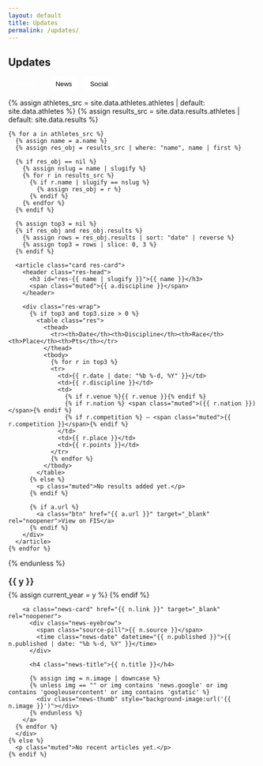 ```yaml
---
layout: default
title: Updates
permalink: /updates/
---
```


<section class="container">
  <h1 class="section-title">Updates</h1>

  <div class="tabs" role="tablist" aria-label="Updates tabs">
    <button class="tab active" data-tab="results" aria-selected="true">Results</button>
    <button class="tab" data-tab="news" aria-selected="false">News</button>
    <button class="tab" data-tab="social" aria-selected="false">Social</button>
  </div>

  <!-- Results -->
  <div id="tab-results" class="tabpanel show" role="tabpanel">
    {% assign athletes_src = site.data.athletes.athletes | default: site.data.athletes %}
    {% assign results_src   = site.data.results.athletes  | default: site.data.results  %}

    {% for a in athletes_src %}
      {% assign name = a.name %}
      {% assign res_obj = results_src | where: "name", name | first %}

      {% if res_obj == nil %}
        {% assign nslug = name | slugify %}
        {% for r in results_src %}
          {% if r.name | slugify == nslug %}
            {% assign res_obj = r %}
          {% endif %}
        {% endfor %}
      {% endif %}

      {% assign top3 = nil %}
      {% if res_obj and res_obj.results %}
        {% assign rows = res_obj.results | sort: "date" | reverse %}
        {% assign top3 = rows | slice: 0, 3 %}
      {% endif %}

      <article class="card res-card">
        <header class="res-head">
          <h3 id="res-{{ name | slugify }}">{{ name }}</h3>
          <span class="muted">{{ a.discipline }}</span>
        </header>

        <div class="res-wrap">
          {% if top3 and top3.size > 0 %}
            <table class="res">
              <thead>
                <tr><th>Date</th><th>Discipline</th><th>Race</th><th>Place</th><th>Pts</th></tr>
              </thead>
              <tbody>
                {% for r in top3 %}
                <tr>
                  <td>{{ r.date | date: "%b %-d, %Y" }}</td>
                  <td>{{ r.discipline }}</td>
                  <td>
                    {% if r.venue %}{{ r.venue }}{% endif %}
                    {% if r.nation %} <span class="muted">({{ r.nation }})</span>{% endif %}
                    {% if r.competition %} — <span class="muted">{{ r.competition }}</span>{% endif %}
                  </td>
                  <td>{{ r.place }}</td>
                  <td>{{ r.points }}</td>
                </tr>
                {% endfor %}
              </tbody>
            </table>
          {% else %}
            <p class="muted">No results added yet.</p>
          {% endif %}

          {% if a.url %}
            <a class="btn" href="{{ a.url }}" target="_blank" rel="noopener">View on FIS</a>
          {% endif %}
        </div>
      </article>
    {% endfor %}
  </div>

  <!-- News -->
  <div id="tab-news" class="tabpanel" role="tabpanel" hidden>
    {% assign news = site.data.news | sort: "published" | reverse %}  <!-- sort by ISO -->
    {% if news and news.size > 0 %}
      {% assign current_year = "" %}
      {% for n in news %}
        {% assign y = n.published | date: "%Y" %}
        {% if y != current_year %}
          {% unless forloop.first %}</div>{% endunless %}
          <h3 class="news-year">{{ y }}</h3>
          <div class="grid news-grid">
          {% assign current_year = y %}
        {% endif %}

        <a class="news-card" href="{{ n.link }}" target="_blank" rel="noopener">
          <div class="news-eyebrow">
            <span class="source-pill">{{ n.source }}</span>
            <time class="news-date" datetime="{{ n.published }}">{{ n.published | date: "%b %-d, %Y" }}</time>
          </div>

          <h4 class="news-title">{{ n.title }}</h4>

          {% assign img = n.image | downcase %}
          {% unless img == "" or img contains 'news.google' or img contains 'googleusercontent' or img contains 'gstatic' %}
            <div class="news-thumb" style="background-image:url('{{ n.image }}')"></div>
          {% endunless %}
        </a>
      {% endfor %}
      </div>
    {% else %}
      <p class="muted">No recent articles yet.</p>
    {% endif %}

  </div>

  <!-- Social -->
  <div id="tab-social" class="tabpanel" role="tabpanel" hidden>
    <div class="card">
      <p class="muted">Live social wall goes here.</p>
      {% comment %}
      Embed your social wall widget here (Walls.io / Curator / Elfsight / Juicer).
      {% endcomment %}
    </div>
  </div>
</section>

<style>
/* Tabs */
.tabs{ display:flex; gap:.5rem; margin:10px 0 16px; flex-wrap:wrap; }
.tab{ border:1px solid var(--border); border-radius:999px; padding:.4rem .9rem; background:#fff; cursor:pointer; }
.tab.active{ background:linear-gradient(90deg,var(--brand),var(--navy)); color:#fff; border-color:transparent; }
.tabpanel{ margin-top:10px; }
.tabpanel.show{ display:block; }

/* Results table */
.res-card .res-head{ display:flex; align-items:baseline; gap:.75rem; }
.res{ width:100%; border-collapse:collapse; }
.res th, .res td{ padding:.55rem .65rem; border-top:1px solid var(--border); vertical-align:top; }
.res-wrap .btn{ margin-top:10px; }

/* News */
.news-year{ margin:18px 0 8px; font-size:1.1rem; opacity:.9; }
.news-grid{ grid-template-columns:repeat(auto-fit,minmax(280px,1fr)); gap:14px; }

.news-card{
  position:relative; display:block; padding:14px 16px;
  background:#fff; border:1px solid var(--border);
  border-radius:14px; box-shadow:var(--shadow); overflow:hidden;
  transition:transform .12s ease, box-shadow .12s ease;
}
.news-card::before{
  content:""; position:absolute; left:0; top:0; bottom:0; width:6px;
  background:linear-gradient(180deg,var(--brand),var(--navy));
  border-top-left-radius:14px; border-bottom-left-radius:14px;
}
.news-card:hover{ transform:translateY(-1px); box-shadow:0 12px 30px rgba(0,0,0,.12); }

.news-eyebrow{ display:flex; align-items:center; gap:.5rem; margin-bottom:.25rem; }
.source-pill{
  padding:.2rem .5rem; border-radius:999px;
  background:#f2f5ff; color:#334155; font-size:.8rem; font-weight:600;
  border:1px solid var(--border);
}
.news-date{ color:var(--muted); font-size:.9rem; }

.news-title{
  margin:.35rem 0 0; line-height:1.3;
  display:-webkit-box; -webkit-line-clamp:3; -webkit-box-orient:vertical; overflow:hidden;
}

.news-thumb{
  margin-top:10px; width:100%; height:140px;
  background-size:cover; background-position:center;
  border-radius:10px; border:1px solid var(--border);
}
</style>

<script>
document.addEventListener('DOMContentLoaded', () => {
  document.querySelectorAll('.tabs .tab').forEach(btn=>{
    btn.addEventListener('click',()=>{
      document.querySelectorAll('.tabs .tab').forEach(b=>b.classList.remove('active'));
      btn.classList.add('active');
      const id = btn.dataset.tab;
      document.querySelectorAll('.tabpanel').forEach(p=>{
        const show = p.id === 'tab-'+id;
        p.toggleAttribute('hidden', !show);
        p.classList.toggle('show', show);
      });
    });
  });
});
</script>
